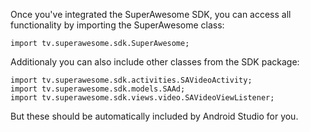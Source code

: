 Once you've integrated the SuperAwesome SDK, you can access all functionality by importing the SuperAwesome class:

```
import tv.superawesome.sdk.SuperAwesome;

```

Additionaly you can also include other classes from the SDK package:

```
import tv.superawesome.sdk.activities.SAVideoActivity;
import tv.superawesome.sdk.models.SAAd;
import tv.superawesome.sdk.views.video.SAVideoViewListener;

```

But these should be automatically included by Android Studio for you.